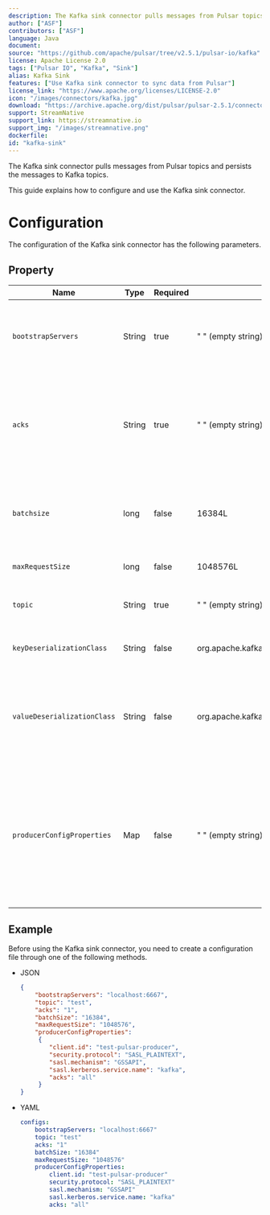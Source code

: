 ```yaml
---
description: The Kafka sink connector pulls messages from Pulsar topics and persists the messages to Kafka topics.
author: ["ASF"]
contributors: ["ASF"]
language: Java
document:
source: "https://github.com/apache/pulsar/tree/v2.5.1/pulsar-io/kafka"
license: Apache License 2.0
tags: ["Pulsar IO", "Kafka", "Sink"]
alias: Kafka Sink
features: ["Use Kafka sink connector to sync data from Pulsar"]
license_link: "https://www.apache.org/licenses/LICENSE-2.0"
icon: "/images/connectors/kafka.jpg"
download: "https://archive.apache.org/dist/pulsar/pulsar-2.5.1/connectors/pulsar-io-kafka-2.5.1.nar"
support: StreamNative
support_link: https://streamnative.io
support_img: "/images/streamnative.png"
dockerfile: 
id: "kafka-sink"
---
```


The Kafka sink connector pulls messages from Pulsar topics and persists the messages to Kafka topics.

This guide explains how to configure and use the Kafka sink connector.

# Configuration

The configuration of the Kafka sink connector has the following parameters.

## Property

| Name | Type| Required | Default | Description 
|------|----------|---------|-------------|-------------|
|  `bootstrapServers` |String| true | " " (empty string) | A comma-separated list of host and port pairs for establishing the initial connection to the Kafka cluster. |
|`acks`|String|true|" " (empty string) |The number of acknowledgments that the producer requires the leader to receive before a request completes. <br/>This controls the durability of the sent records.
|`batchsize`|long|false|16384L|The batch size that a Kafka producer attempts to batch records together before sending them to brokers.
|`maxRequestSize`|long|false|1048576L|The maximum size of a Kafka request in bytes.
|`topic`|String|true|" " (empty string) |The Kafka topic which receives messages from Pulsar.
| `keyDeserializationClass` | String|false | org.apache.kafka.common.serialization.StringSerializer | The serializer class for Kafka producers to serialize keys.
| `valueDeserializationClass` | String|false | org.apache.kafka.common.serialization.ByteArraySerializer | The serializer class for Kafka producers to serialize values.<br/><br/>The serializer is set by a specific implementation of [`KafkaAbstractSink`](https://github.com/apache/pulsar/blob/master/pulsar-io/kafka/src/main/java/org/apache/pulsar/io/kafka/KafkaAbstractSink.java).
|`producerConfigProperties`|Map|false|" " (empty string)|The producer configuration properties to be passed to producers. <br/><br/>**Note:  other properties specified in the connector configuration file take precedence over this configuration**.


## Example

Before using the Kafka sink connector, you need to create a configuration file through one of the following methods.

* JSON 

    ```json
    {
        "bootstrapServers": "localhost:6667",
        "topic": "test",
        "acks": "1",
        "batchSize": "16384",
        "maxRequestSize": "1048576",
        "producerConfigProperties":
         {
            "client.id": "test-pulsar-producer",
            "security.protocol": "SASL_PLAINTEXT",
            "sasl.mechanism": "GSSAPI",
            "sasl.kerberos.service.name": "kafka",
            "acks": "all" 
         }
    }

* YAML
  
    ```yaml
    configs:
        bootstrapServers: "localhost:6667"
        topic: "test"
        acks: "1"
        batchSize: "16384"
        maxRequestSize: "1048576"
        producerConfigProperties:
            client.id: "test-pulsar-producer"
            security.protocol: "SASL_PLAINTEXT"
            sasl.mechanism: "GSSAPI"
            sasl.kerberos.service.name: "kafka"
            acks: "all"   
    ```
